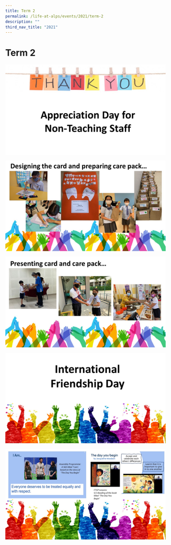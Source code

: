 ```yaml
---
title: Term 2
permalink: /life-at-alps/events/2021/term-2
description: ""
third_nav_title: "2021"
---
```

# **Term 2**

![](/images/app%20Slide1.jpg)

![](/images/app%20Slide2.jpg)

![](/images/app%20Slide3.jpg)

![](/images/ifd%20Slide1.jpg)

![](/images/ifd%20Slide2.jpg)